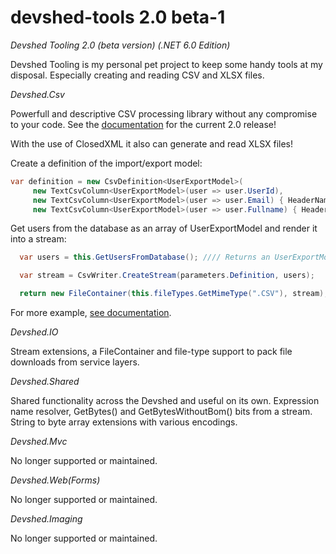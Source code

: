 # devshed-tools 2.0 beta-1
*Devshed Tooling 2.0 (beta version) (.NET 6.0 Edition)*

Devshed Tooling is my personal pet project to keep some handy tools at my disposal. Especially creating and reading CSV and XLSX files.

*Devshed.Csv*

Powerfull and descriptive CSV processing library without any compromise to your code. See the [documentation](Documentation/Documentation.md) for the current 2.0 release!

With the use of ClosedXML it also can generate and read XLSX files!

Create a definition of the import/export model:

```cs
var definition = new CsvDefinition<UserExportModel>(
     new TextCsvColumn<UserExportModel>(user => user.UserId),
     new TextCsvColumn<UserExportModel>(user => user.Email) { HeaderName = Resources.Users.Email },
     new TextCsvColumn<UserExportModel>(user => user.Fullname) { HeaderName = Resources.Users.Fullname });
```

Get users from the database as an array of UserExportModel and render it into a stream:

```cs
  var users = this.GetUsersFromDatabase(); //// Returns an UserExportModel[] array of objects.

  var stream = CsvWriter.CreateStream(parameters.Definition, users);

  return new FileContainer(this.fileTypes.GetMimeType(".CSV"), stream);
```
For more example, [see documentation](Documentation/Documentation.md).

*Devshed.IO*

Stream extensions, a FileContainer and file-type support to pack file downloads from service layers.

*Devshed.Shared*

Shared functionality across the Devshed and useful on its own. Expression name resolver, GetBytes() and GetBytesWithoutBom() bits from a stream. String to byte array extensions with various encodings.

*Devshed.Mvc*

No longer supported or maintained.

*Devshed.Web(Forms)*

No longer supported or maintained.

*Devshed.Imaging*

No longer supported or maintained.